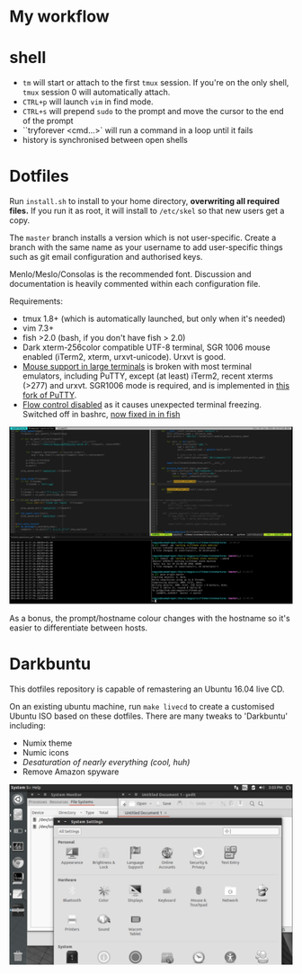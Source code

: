 # My workflow

# shell

* `tm` will start or attach to the first `tmux` session. If you're on the only shell, `tmux` session 0 will automatically attach.
* `CTRL+p` will launch `vim` in find mode.
* `CTRL+s` will prepend `sudo` to the prompt and move the cursor to the end of the prompt
* ``tryforever <cmd...>` will run a command in a loop until it fails
* history is synchronised between open shells


# Dotfiles
Run `install.sh` to install to your home directory, **overwriting all required
files.** If you run it as root, it will install to `/etc/skel` so that new
users get a copy.

The `master` branch installs a version which is not user-specific. Create a
branch with the same name as your username to add user-specific things such as
git email configuration and authorised keys.

Menlo/Meslo/Consolas is the recommended font. Discussion and documentation is
heavily commented within each configuration file.

Requirements:

  * tmux 1.8+ (which is automatically launched, but only when it's needed)
  * vim 7.3+
  * fish >2.0 (bash, if you don't have fish > 2.0)
  * Dark xterm-256color compatible UTF-8 terminal, SGR 1006 mouse enabled
    (iTerm2, xterm, urxvt-unicode). Urxvt is good.
  * [Mouse support in large terminals][4] is broken with most terminal
    emulators, including PuTTY, except (at least) iTerm2, recent xterms (>277)
    and urxvt. SGR1006 mode is required, and is implemented in [this fork of
    PuTTY][5].
  * [Flow control disabled][2] as it causes unexpected terminal freezing.
    Switched off in bashrc, [now fixed in in fish][3]


![Screenshot](etc/screenshot.png "Why do all terminal screenshots show top or htop running?")

As a bonus, the prompt/hostname colour changes with the hostname so it's easier
to differentiate between hosts.



[2]: http://unix.stackexchange.com/questions/12107/how-to-unfreeze-after-accidentally-pressing-ctrl-s-in-a-terminal
[3]: https://github.com/fish-shell/fish-shell/issues/814
[4]: http://superuser.com/questions/413351/weird-insertion-from-vim-on-mouse-click
[5]: https://github.com/unphased/putty-X

# Darkbuntu
This dotfiles repository is capable of remastering an Ubuntu 16.04 live CD.

On an existing ubuntu machine, run `make livecd` to create a customised Ubuntu
ISO based on these dotfiles. There are many tweaks to 'Darkbuntu' including:

  * Numix theme
  * Numic icons
  * *Desaturation of nearly everything (cool, huh)*
  * Remove Amazon spyware

![Screenshot](etc/darkbuntu.png "Ubuntu, circa 1950's")
